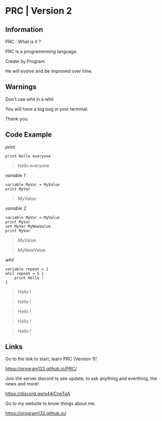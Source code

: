 # PRC | Version 2



## Information

PRC : What is it ?

PRC is a programmming language.

Create by Program.

He will evolve and be improved over time.


## Warnings

Don't use whil in a whil.

You will have a big bug in your terminal.

Thank you.



## Code Example

_print_

    print Hello everyone

>Hello everyone



_variable 1_

    variable MyVar = MyValue
    print MyVar

>MyValue



_variable 2_

    variable MyVar = MyValue
    print MyVar
    set MyVar MyNewValue
    print MyVar

>MyValue

>MyNewValue



_whil_

    variable repeat = 1
    whil repeat = 5 {
        print Hello !
    }

>Hello !

>Hello !

>Hello !

>Hello !

>Hello !




## Links

Go to the link to start, learn PRC (Version 1)!

https://program132.github.io/PRC/

Join the server discord to see update, to ask anything and everthing, the news and more!

https://discord.gg/e44jCnpTqA

Go to my website to know things about me.

https://program132.github.io/